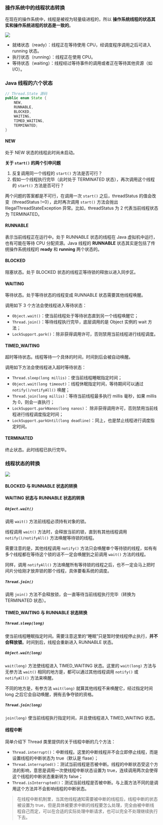 ### 操作系统中的线程状态转换

在现在的操作系统中，线程是被视为轻量级进程的，所以 **操作系统线程的状态其实和操作系统进程的状态是一致的**。

![](img/系统进程状态转换图.png)

-   就绪状态（ready）：线程正在等待使用 CPU，经调度程序调用之后可进入 running 状态。
-   执行状态（running）：线程正在使用 CPU。
-   等待状态（waiting）：线程经过等待事件的调用或者正在等待其他资源（如 I/O）。

### Java 线程的六个状态

```java
// Thread.State 源码
public enum State {
    NEW,
    RUNNABLE,
    BLOCKED,
    WAITING,
    TIMED_WAITING,
    TERMINATED;
}
```

#### NEW

处于 NEW 状态的线程此时尚未启动。

**关于 `start()` 的两个引申问题**

1.  反复调用同一个线程的 `start()` 方法是否可行？
2.  假如一个线程执行完毕（此时处于 TERMINATED 状态），再次调用这个线程的 `start()` 方法是否可行？

两个问题的答案都是不可行，在调用一次 `start()` 之后，threadStatus 的值会改变（threadStatus !=0），此时再次调用 `start()` 方法会抛出 IllegalThreadStateException 异常。比如，threadStatus 为 2 代表当前线程状态为 TERMINATED。

#### RUNNABLE

表示当前线程正在运行中。处于 RUNNABLE 状态的线程在 Java 虚拟机中运行，也有可能在等待 CPU 分配资源。Java 线程的 **RUNNABLE** 状态其实是包括了传统操作系统线程的 **ready** 和 **running** 两个状态的。

#### BLOCKED

阻塞状态。处于 BLOCKED 状态的线程正等待锁的释放以进入同步区。

#### WAITING

等待状态。处于等待状态的线程变成 RUNNABLE 状态需要其他线程唤醒。

调用如下 3 个方法会使线程进入等待状态：

-   `Object.wait()`：使当前线程处于等待状态直到另一个线程唤醒它；
-   `Thread.join()`：等待线程执行完毕，底层调用的是 Object 实例的 wait 方法；
-   `LockSupport.park()`：除非获得调用许可，否则禁用当前线程进行线程调度。

#### TIMED_WAITING

超时等待状态。线程等待一个具体的时间，时间到后会被自动唤醒。

调用如下方法会使线程进入超时等待状态：

-   `Thread.sleep(long millis)`：使当前线程睡眠指定时间；
-   `Object.wait(long timeout)`：线程休眠指定时间，等待期间可以通过 `notify()/notifyAll()` 唤醒；
-   `Thread.join(long millis)`：等待当前线程最多执行 millis 毫秒，如果 millis 为 0，则会一直执行；
-   `LockSupport.parkNanos(long nanos)`： 除非获得调用许可，否则禁用当前线程进行线程调度指定时间；
-   `LockSupport.parkUntil(long deadline)`：同上，也是禁止线程进行调度指定时间。

#### TERMINATED

终止状态。此时线程已执行完毕。

### 线程状态的转换

![](img/线程状态转换图.png)

#### BLOCKED 与 RUNNABLE 状态的转换

#### WAITING 状态与 RUNNABLE 状态的转换

##### `Object.wait()`

调用 `wait()` 方法前线程必须持有对象的锁。

线程调用 `wait()` 方法时，会释放当前的锁，直到有其他线程调用 `notify()/notifyAll()` 方法唤醒等待锁的线程。

需要注意的是，其他线程调用 `notify()` 方法只会唤醒单个等待锁的线程，如有有多个线程都在等待这个锁的话不一定会唤醒到之前调用 `wait()` 方法的线程。

同样，调用 `notifyAll()` 方法唤醒所有等待锁的线程之后，也不一定会马上把时间片分给刚才放弃锁的那个线程，具体要看系统的调度。

##### `Thread.join()`

调用 `join()` 方法不会释放锁，会一直等待当前线程执行完毕（转换为 TERMINATED 状态）。

#### TIMED_WAITING 与 RUNNABLE 状态转换

##### `Thread.sleep(long)`

使当前线程睡眠指定时间。需要注意这里的“睡眠”只是暂时使线程停止执行，**并不会释放锁**。时间到后，线程会重新进入 RUNNABLE 状态。

##### `Object.wait(long)`

`wait(long)` 方法使线程进入 TIMED_WAITING 状态。这里的 `wait(long)` 方法与无参方法 `wait()` 相同的地方是，都可以通过其他线程调用 `notify()` 或 `notifyAll()` 方法来唤醒。

不同的地方是，有参方法 `wait(long)` 就算其他线程不来唤醒它，经过指定时间 long 之后它会自动唤醒，拥有去争夺锁的资格。

##### `Thread.join(long)`

`join(long)` 使当前线程执行指定时间，并且使线程进入 TIMED_WAITING 状态。

#### 线程中断

简单介绍下 Thread 类里提供的关于线程中断的几个方法：

-   `Thread.interrupt()`：中断线程。这里的中断线程并不会立即停止线程，而是设置线程的中断状态为 true（默认是 flase）；
-   `Thread.interrupted()`：测试当前线程是否被中断。线程的中断状态受这个方法的影响，意思是调用一次使线程中断状态设置为 true，连续调用两次会使得这个线程的中断状态重新转为 false；
-   `Thread.isInterrupted()`：测试当前线程是否被中断。与上面方法不同的是调用这个方法并不会影响线程的中断状态。

>   在线程中断机制里，当其他线程通知需要被中断的线程后，线程中断的状态被设置为 true，但是具体被要求中断的线程要怎么处理，完全由被中断线程自己而定，可以在合适的实际处理中断请求，也可以完全不处理继续执行下去。